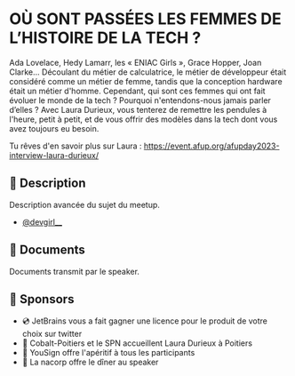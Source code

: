 # OÙ SONT PASSÉES LES FEMMES DE L’HISTOIRE DE LA TECH ?

Ada Lovelace, Hedy Lamarr, les « ENIAC Girls », Grace Hopper, Joan Clarke... Découlant du métier de calculatrice, le métier de développeur était considéré comme un métier de femme, tandis que la conception hardware était un métier d'homme. Cependant, qui sont ces femmes qui ont fait évoluer le monde de la tech ? Pourquoi n'entendons-nous jamais parler d’elles ? Avec Laura Durieux, vous tenterez de remettre les pendules à l'heure, petit à petit, et de vous offrir des modèles dans la tech dont vous avez toujours eu besoin.

Tu rêves d'en savoir plus sur Laura : https://event.afup.org/afupday2023-interview-laura-durieux/

## 📜 Description

Description avancée du sujet du meetup.

- [@devgirl__](https://twitter.com/devgirl__)

## 📂 Documents

Documents transmit par le speaker.

## 💖 Sponsors

- 💿 JetBrains vous a fait gagner une licence pour le produit de votre choix sur twitter
- 🚞 Cobalt-Poitiers et le SPN accueillent Laura Durieux à Poitiers
- 🥳 YouSign offre l'apéritif à tous les participants
- 🍔 La nacorp offre le dîner au speaker
